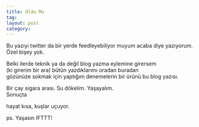 ```yaml
---
title: Oldu Mu
tag:  
layout: post
category: 
---
```


  Bu yazıyı twitter da bir yerde feedleyebiliyor muyum acaba diye yazıyorum.  
  Özel bişey yok.  

  Belki ilerde teknik ya da değil blog yazma eylemine girersem  
  (ki girerim bir ara) bütün yazdıklarımı oradan buradan  
  gözünüze sokmak için yaptığım denemelerin bir ürünü bu blog yazısı.  

  Bir çay sigara arası. Su dökelim. Yaşayalım.   
  Sonuçta  
  
  hayat kısa, kuşlar uçuyor.  

  ps. Yaşasın IFTTT!
